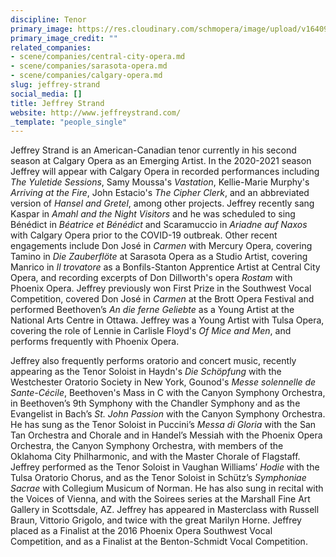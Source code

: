 ```yaml
---
discipline: Tenor
primary_image: https://res.cloudinary.com/schmopera/image/upload/v1640983747/media/2021/12/JeffreyStrand_meqfse.png
primary_image_credit: ""
related_companies:
- scene/companies/central-city-opera.md
- scene/companies/sarasota-opera.md
- scene/companies/calgary-opera.md
slug: jeffrey-strand
social_media: []
title: Jeffrey Strand
website: http://www.jeffreystrand.com/
_template: "people_single"
---
```

Jeffrey Strand is an American-Canadian tenor currently in his second season at Calgary Opera as an Emerging Artist. In the 2020-2021 season Jeffrey will appear with Calgary Opera in recorded performances including _The Yuletide Sessions_, Samy Moussa's _Vastation_, Kellie-Marie Murphy's _Arriving at the Fire_, John Estacio's _The Cipher Clerk_, and an abbreviated version of _Hansel and Gretel_, among other projects. Jeffrey recently sang Kaspar in _Amahl and the Night Visitors_ and he was scheduled to sing Bénédict in _Béatrice et Bénédict_ and Scaramuccio in _Ariadne auf Naxos_ with Calgary Opera prior to the COVID-19 outbreak. Other recent engagements include Don José in _Carmen_ with Mercury Opera, covering Tamino in _Die Zauberflöte_ at Sarasota Opera as a Studio Artist, covering Manrico in _Il trovatore_ as a Bonfils-Stanton Apprentice Artist at Central City Opera, and recording excerpts of Don Dillworth's opera _Rostam_ with Phoenix Opera. Jeffrey previously won First Prize in the Southwest Vocal Competition, covered Don José in _Carmen_ at the Brott Opera Festival and performed Beethoven’s _An die ferne Geliebte_ as a Young Artist at the National Arts Centre in Ottawa. Jeffrey was a Young Artist with Tulsa Opera, covering the role of Lennie in Carlisle Floyd's _Of Mice and Men_, and performs frequently with Phoenix Opera.

Jeffrey also frequently performs oratorio and concert music, recently appearing as the Tenor Soloist in Haydn's _Die Schöpfung_ with the Westchester Oratorio Society in New York, Gounod's _Messe solennelle de Sante-Cécile_, Beethoven's Mass in C with the Canyon Symphony Orchestra, in Beethoven’s 9th Symphony with the Chandler Symphony and as the Evangelist in Bach’s _St. John Passion_ with the Canyon Symphony Orchestra. He has sung as the Tenor Soloist in Puccini’s _Messa di Gloria_ with the San Tan Orchestra and Chorale and in Handel’s Messiah with the Phoenix Opera Orchestra, the Canyon Symphony Orchestra, with members of the Oklahoma City Philharmonic, and with the Master Chorale of Flagstaff. Jeffrey performed as the Tenor Soloist in Vaughan Williams’ _Hodie_ with the Tulsa Oratorio Chorus, and as the Tenor Soloist in Schütz’s _Symphoniae Sacrae_ with Collegium Musicum of Norman. He has also sung in recital with the Voices of Vienna, and with the Soirees series at the Marshall Fine Art Gallery in Scottsdale, AZ. Jeffrey has appeared in Masterclass with Russell Braun, Vittorio Grigolo, and twice with the great Marilyn Horne. Jeffrey placed as a Finalist at the 2016 Phoenix Opera Southwest Vocal Competition, and as a Finalist at the Benton-Schmidt Vocal Competition.